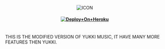 <p align="center"><img src="https://telegra.ph/file/4cee546f83f7a9573d329.jpg" alt="ICON" </p>

<h4 align="center">

[![Deploy+On+Heroku](https://www.herokucdn.com/deploy/button.svg)](https://heroku.com/deploy?template=https://github.com/Unknownvip/hero)
# 
THIS IS THE MODIFIED VERSION OF YUKKI MUSIC, IT HAVE MANY MORE FEATURES THEN YUKKI. 
